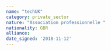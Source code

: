 ```yaml
---
name: "techUK"
category: private_sector
nature: "Association professionnelle "
nationality: GBR
alliance: 
date_signed: '2018-11-12'
---
```

    